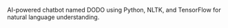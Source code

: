 AI-powered chatbot named DODO using Python, NLTK, and TensorFlow for natural language understanding.
